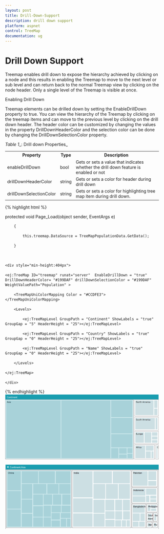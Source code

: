 ```yaml
---
layout: post
title: Drill-Down-Support
description: drill down support
platform: aspnet
control: TreeMap
documentation: ug
---
```


# Drill Down Support

Treemap enables drill down to expose the hierarchy achieved by clicking on a node and this results in enabling the Treemap to move to the next level or sub level and can return back to the normal Treemap view by clicking on the node header. Only a single level of the Treemap is visible at once.

Enabling Drill Down

Treemap elements can be drilled down by setting the EnableDrillDown property to true. You can view the hierarchy of the Treemap by clicking on the treemap items and can move to the previous level by clicking on the drill down header. The header color can be customized by changing the values in the property DrillDownHeaderColor and the selection color can be done by changing the DrillDownSelectionColor property.

_Table_ _1__: Drill down Properties_

<table>
<tr>
<th>
Property</th><th>
Type</th><th>
Description</th></tr>
<tr>
<td>
enableDrillDown</td><td>
bool</td><td>
Gets or sets a value that indicates whether the drill down feature is enabled or not</td></tr>
<tr>
<td>
drillDownHeaderColor</td><td>
string</td><td>
Gets or sets a color for header during drill down</td></tr>
<tr>
<td>
drillDownSelectionColor</td><td>
string</td><td>
Gets or sets a color for highlighting tree map item during drill down.</td></tr>
</table>





{% highlight html %}


protected void Page_Load(object sender, EventArgs e)

        {

            this.treemap.DataSource = TreeMapPopulationData.GetData();

        }



    <div style="min-height:404px">

    <ej:TreeMap ID="treemap" runat="server"  EnableDrillDown = "true" DrillDownHeaderColor= "#199DAF" drillDownSelectionColor = "#199DAF" WeightValuePath="Population" >

        <TreeMapUniColorMapping Color = "#CCDFE3"></TreeMapUniColorMapping>

        <Levels>

            <ej:TreeMapLevel GroupPath = "Continent" ShowLabels = "true" GroupGap = "5" HeaderHeight = "25"></ej:TreeMapLevel>

            <ej:TreeMapLevel GroupPath = "Country" ShowLabels = "true" GroupGap = "0" HeaderHeight = "25"></ej:TreeMapLevel>

            <ej:TreeMapLevel GroupPath = "Name" ShowLabels = "true" GroupGap = "0" HeaderHeight = "25"></ej:TreeMapLevel>

        </Levels>

    </ej:TreeMap>

    </div>


{% endhighlight  %}
![C:/Users/NitishS/Desktop/Screenshot (106).png](Drill-Down-Support_images/Drill-Down-Support_img1.png)




![DrillDown](Drill-Down-Support_images/Drill-Down-Support_img2.png) 





